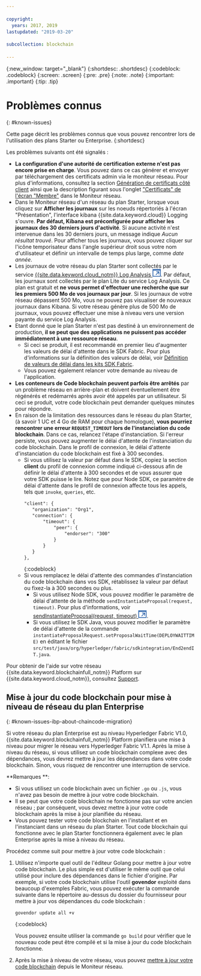 ```yaml
---

copyright:
  years: 2017, 2019
lastupdated: "2019-03-20"

subcollection: blockchain

---
```


{:new_window: target="_blank"}
{:shortdesc: .shortdesc}
{:codeblock: .codeblock}
{:screen: .screen}
{:pre: .pre}
{:note: .note}
{:important: .important}
{:tip: .tip}

# Problèmes connus
{: #known-issues}

Cette page décrit les problèmes connus que vous pouvez rencontrer lors de l'utilisation des plans Starter ou Enterprise.
{:shortdesc}

Les problèmes suivants ont été signalés :
- **La configuration d'une autorité de certification externe n'est pas encore prise en charge**. Vous pouvez dans ce cas générer et envoyer par téléchargement des certificats admin via le moniteur réseau. Pour plus d'informations, consultez la section [Génération de certificats côté client](/docs/services/blockchain/v10_application.html#dev-app-enroll-panel) ainsi que la description figurant sous l'onglet ["Certificats" de l'écran "Membre"](/docs/services/blockchain/v10_dashboard.html#ibp-dashboard-members) dans le Moniteur réseau.
- Dans le Moniteur réseau d'un réseau du plan Starter, lorsque vous cliquez sur **Afficher les journaux** sur les noeuds répertoriés à l'écran "Présentation", l'interface kibana {{site.data.keyword.cloud}} Logging s'ouvre. **Par défaut, Kibana est préconfigurée pour afficher les journaux des 30 derniers jours d'activité**. Si aucune activité n'est intervenue dans les 30 derniers jours, un message indique *Aucun résultat trouvé*. Pour afficher tous les journaux, vous pouvez cliquer sur l'icône temporisateur dans l'angle supérieur droit sous votre nom d'utilisateur et définir un intervalle de temps plus large, comme *date année*.
- Les journaux de votre réseau du plan Starter sont collectés par le service [{{site.data.keyword.cloud_notm}} Log Analysis ![Icône de lien externe](images/external_link.svg "Icône de lien externe")](https://cloud.ibm.com/catalog/services/log-analysis). Par défaut, les journaux sont collectés par le plan Lite du service Log Analysis. Ce plan est gratuit et **ne vous permet d'effectuer une recherche que sur les premiers 500 Mo de vos journaux par jour**. Si les journaux de votre réseau dépassent 500 Mo, vous ne pouvez pas visualiser de nouveaux journaux dans Kibana. Si votre réseau génère plus de 500 Mo de journaux, vous pouvez effectuer une mise à niveau vers une version payante du service Log Analysis.
- Etant donné que le plan Starter n'est pas destiné à un environnement de production, **il se peut que des applications ne puissent pas accéder immédiatement à une ressource réseau**.
  - Si ceci se produit, il est recommandé en premier lieu d'augmenter les valeurs de délai d'attente dans le SDK Fabric. Pour plus d'informations sur la définition des valeurs de délai, voir [Définition de valeurs de délai dans les kits SDK Fabric](/docs/services/blockchain/best_practices.html#best-practices-app-set-timeout-in-sdk).
  - Vous pouvez également relancer votre demande au niveau de l'application.
- **Les conteneurs de Code blockchain peuvent parfois être arrêtés** par un problème réseau en arrière-plan et doivent éventuellement être régénérés et redémarrés après avoir été appelés par un utilisateur. Si ceci se produit, votre code blockchain peut demander quelques minutes pour répondre.
- En raison de la limitation des ressources dans le réseau du plan Starter, (à savoir 1 UC et 4 Go de RAM pour chaque homologue), **vous pourriez rencontrer une erreur `REQUEST_TIMEOUT` lors de l'instanciation du code blockchain**. Dans ce cas, relancez l'étape d'instanciation. Si l'erreur persiste, vous pouvez augmenter le délai d'attente de l'instanciation du code blockchain. Dans le profil de connexion, le délai d'attente d'instanciation du code blockchain est fixé à 300 secondes.
  - Si vous utilisez la valeur par défaut dans le SDK, copiez la section **client** du profil de connexion comme indiqué ci-dessous afin de définir le délai d'attente à 300 secondes et de vous assurer que votre SDK puisse le lire. Notez que pour Node SDK, ce paramètre de délai d'attente dans le profil de connexion affecte tous les appels, tels que `invoke`, `queries`, etc.
    ```
    "client": {
       "organization": "Org1",
       "connection": {
           "timeout": {
               "peer": {
                   "endorser": "300"
               }
           }
       }
    },
    ```
    {:codeblock}
  - Si vous remplacez le délai d'attente des commandes d'instanciation du code blockchain dans vos SDK, rétablissez la valeur par défaut ou fixez-la à 300 secondes ou plus.
    - Si vous utilisez Node SDK, vous pouvez modifier le paramètre de délai d'attente de la méthode `sendInstantiateProposal(request, timeout)`. Pour plus d'informations, voir [sendInstantiateProposal(request, timeout) ![Icône de lien externe](images/external_link.svg "Icône de lien externe")](https://fabric-sdk-node.github.io/Channel.html#sendInstantiateProposal).
    - Si vous utilisez le SDK Java, vous pouvez modifier le paramètre de délai d'attente de la commande `instantiateProposalRequest.setProposalWaitTime(DEPLOYWAITTIME)` en éditant le fichier `src/test/java/org/hyperledger/fabric/sdkintegration/End2endIT.java`.

Pour obtenir de l'aide sur votre réseau {{site.data.keyword.blockchainfull_notm}} Platform sur {{site.data.keyword.cloud_notm}}, consultez [Support](/docs/services/blockchain/ibmblockchain_support.html#blockchain-support).

## Mise à jour du code blockchain pour mise à niveau de réseau du plan Enterprise
{: #known-issues-ibp-about-chaincode-migration}

Si votre réseau du plan Enterprise est au niveau Hyperledger Fabric V1.0, {{site.data.keyword.blockchainfull_notm}} Platform planifiera une mise à niveau pour migrer le réseau vers Hyperledger Fabric V1.1. Après la mise à niveau du réseau, si vous utilisez un code blockchain complexe avec des dépendances, vous devrez mettre à jour les dépendances dans votre code blockchain. Sinon, vous risquez de rencontrer une interruption de service.

**Remarques **:
- Si vous utilisez un code blockchain avec un fichier `.go` ou `.js`, vous n'avez pas besoin de mettre à jour votre code blockchain.
- Il se peut que votre code blockchain ne fonctionne pas sur votre ancien réseau ; par conséquent, vous devez mettre à jour votre code blockchain après la mise à jour planifiée du réseau.
- Vous pouvez tester votre code blockchain en l'installant et en l'instanciant dans un réseau du plan Starter. Tout code blockchain qui fonctionne avec le plan Starter fonctionnera également avec le plan Enterprise après la mise à niveau du réseau.

Procédez comme suit pour mettre à jour votre code blockchain :
1. Utilisez n'importe quel outil de l'éditeur Golang pour mettre à jour votre code blockchain. Le plus simple est d'utiliser le même outil que celui utilisé pour inclure des dépendances dans le fichier d'origine. Par exemple, si votre code blockchain utilise l'outil **govendor** exploité dans beaucoup d'exemples Fabric, vous pouvez exécuter la commande suivante dans le répertoire au-dessus du dossier du fournisseur pour mettre à jour vos dépendances du code blockchain :
    ```
    govendor update all +v
    ```
    {:codeblock}

    Vous pouvez ensuite utiliser la commande `go build` pour vérifier que le nouveau code peut être compilé et si la mise à jour du code blockchain fonctionne.

2. Après la mise à niveau de votre réseau, vous pouvez [mettre à jour votre code blockchain](/docs/services/blockchain/howto/install_instantiate_chaincode.html#install-instantiate-chaincode-update-cc) depuis le Moniteur réseau.
